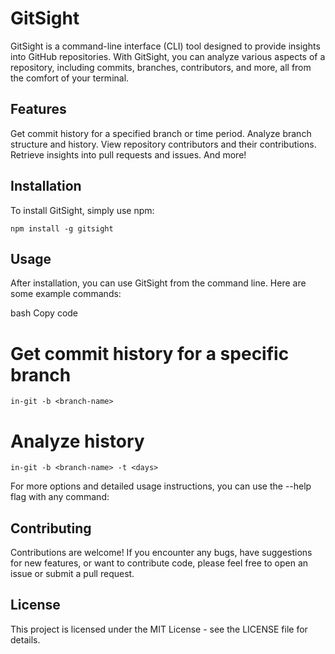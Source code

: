 # GitSight
GitSight is a command-line interface (CLI) tool designed to provide insights into GitHub repositories. With GitSight, you can analyze various aspects of a repository, including commits, branches, contributors, and more, all from the comfort of your terminal.

## Features
Get commit history for a specified branch or time period.
Analyze branch structure and history.
View repository contributors and their contributions.
Retrieve insights into pull requests and issues.
And more!

## Installation
To install GitSight, simply use npm:

```
npm install -g gitsight
```

## Usage
After installation, you can use GitSight from the command line. Here are some example commands:

bash
Copy code
# Get commit history for a specific branch
``` in-git -b <branch-name> ```

# Analyze history
``` in-git -b <branch-name> -t <days> ```


For more options and detailed usage instructions, you can use the --help flag with any command:

## Contributing
Contributions are welcome! If you encounter any bugs, have suggestions for new features, or want to contribute code, please feel free to open an issue or submit a pull request.

## License
This project is licensed under the MIT License - see the LICENSE file for details.

